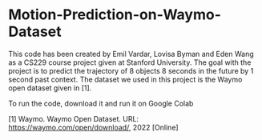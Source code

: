 # Motion-Prediction-on-Waymo-Dataset


This code has been created by Emil Vardar, Lovisa Byman and Eden Wang as a CS229 course project given at Stanford University.
The goal with the project is to predict the trajectory of 8 objects 8 seconds in the future by 1 second past context. The dataset
we used in this project is the Waymo open dataset given in [1].

To run the code, download it and run it on Google Colab

[1] Waymo. Waymo Open Dataset. URL: https://waymo.com/open/download/, 2022 [Online]



